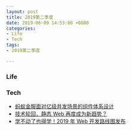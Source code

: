 ```yaml
---
layout: post
title: 2019第二季度
date: 2019-06-09 14:53:00 +0800
categories:
- Life
- Tech
tags:
- 2019第二季度

---
```


### Life


### Tech

- [蚂蚁金服面对亿级并发场景的组件体系设计](https://www.infoq.cn/article/VTXJgETSN9IkxTqi-uiQ)
- [技术轮回，静态 Web 再度成为新趋势？](https://www.infoq.cn/article/XwWgoBGMKe*AmrbuNb5R)
- [学不动了也得学！2019 年 Web 开发路线图发布](https://www.infoq.cn/article/DcIG3BX0DG*YrcyJCttC)
